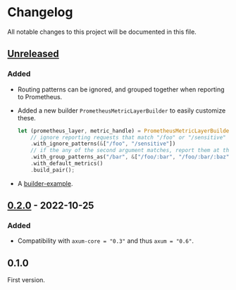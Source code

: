 # Changelog

All notable changes to this project will be documented in this file.

## [Unreleased]

### Added

- Routing patterns can be ignored, and grouped together when reporting to Prometheus.
- Added a new builder `PrometheusMetricLayerBuilder` to easily customize these.

  ```rust
  let (prometheus_layer, metric_handle) = PrometheusMetricLayerBuilder::new()
      // ignore reporting requests that match "/foo" or "/sensitive"
      .with_ignore_patterns(&["/foo", "/sensitive"])
      // if the any of the second argument matches, report them at the `/bar` endpoint
      .with_group_patterns_as("/bar", &["/foo/:bar", "/foo/:bar/:baz"])
      .with_default_metrics()
      .build_pair();
  ```

- A [builder-example](examples/builder-example/).

## [0.2.0] - 2022-10-25

### Added

- Compatibility with `axum-core = "0.3"` and thus `axum = "0.6"`.

## 0.1.0

First version.

[unreleased]: https://github.com/Ptrskay3/axum-prometheus/compare/master...feat/custom-patterns
[0.2.0]: https://github.com/Ptrskay3/axum-prometheus/compare/axum-0.6...HEAD
